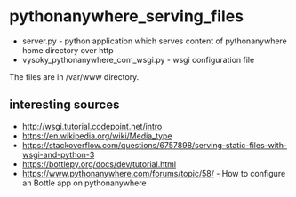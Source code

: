 # pythonanywhere_serving_files

* server.py - python application which serves content of pythonanywhere home directory over http
* vysoky_pythonanywhere_com_wsgi.py - wsgi configuration file

The files are in /var/www directory.

## interesting sources
* http://wsgi.tutorial.codepoint.net/intro
* https://en.wikipedia.org/wiki/Media_type
* https://stackoverflow.com/questions/6757898/serving-static-files-with-wsgi-and-python-3
* https://bottlepy.org/docs/dev/tutorial.html
* https://www.pythonanywhere.com/forums/topic/58/ - How to configure an Bottle app on pythonanywhere

